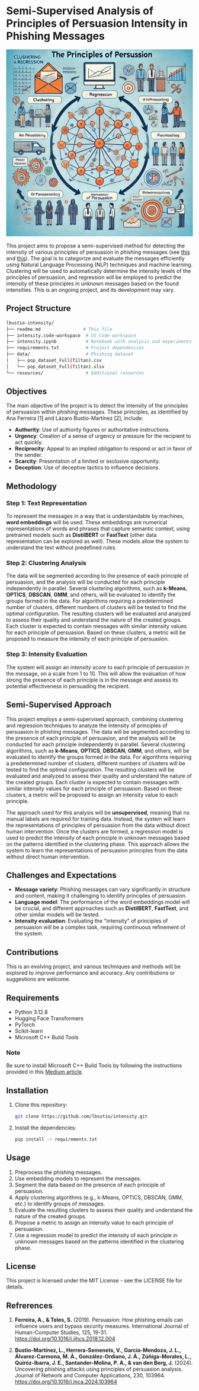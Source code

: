 # Semi-Supervised Analysis of Principles of Persuasion Intensity in Phishing Messages

![Automatic Analysis of Persuasion Principles in Phishing Messages](resources/banner.png)

This project aims to propose a semi-supervised method for detecting the intensity of various principles of persuasion in phishing messages (see [this](https://link.springer.com/chapter/10.1007/978-3-031-49552-6_14) and [this](https://www.sciencedirect.com/science/article/abs/pii/S1084804524001413)). The goal is to categorize and evaluate the messages efficiently using Natural Language Processing (NLP) techniques and machine learning. Clustering will be used to automatically determine the intensity levels of the principles of persuasion, and regression will be employed to predict the intensity of these principles in unknown messages based on the found intensities. This is an ongoing project, and its development may vary.

## Project Structure

```bash
lbustio-intensity/
├── readme.md                # This file
├── intensity.code-workspace  # VS Code workspace
├── intensity.ipynb           # Notebook with analysis and experiments
├── requirements.txt          # Project dependencies
├── data/                     # Phishing dataset
│   ├── pop_dataset_Full(Tiltan).csv
│   └── pop_dataset_Full(Tiltan).xlsx
└── resources/                # Additional resources
```


## Objectives

The main objective of the project is to detect the intensity of the principles of persuasion within phishing messages. These principles, as identified by Ana Ferreira [1] and Lázaro Bustio-Martínez [2], include:

- **Authority**: Use of authority figures or authoritative instructions.
- **Urgency**: Creation of a sense of urgency or pressure for the recipient to act quickly.
- **Reciprocity**: Appeal to an implied obligation to respond or act in favor of the sender.
- **Scarcity**: Presentation of a limited or exclusive opportunity.
- **Deception**: Use of deceptive tactics to influence decisions.

## Methodology

### Step 1: Text Representation
To represent the messages in a way that is understandable by machines, **word embeddings** will be used. These embeddings are numerical representations of words and phrases that capture semantic context, using pretrained models such as **DistilBERT** or **FastText** (other data representation can be explored as well). These models allow the system to understand the text without predefined rules.

### Step 2: Clustering Analysis
The data will be segmented according to the presence of each principle of persuasion, and the analysis will be conducted for each principle independently in parallel. Several clustering algorithms, such as **k-Means**, **OPTICS**, **DBSCAN**, **GMM**, and others, will be evaluated to identify the groups formed in the data. For algorithms requiring a predetermined number of clusters, different numbers of clusters will be tested to find the optimal configuration. The resulting clusters will be evaluated and analyzed to assess their quality and understand the nature of the created groups. Each cluster is expected to contain messages with similar intensity values for each principle of persuasion. Based on these clusters, a metric will be proposed to measure the intensity of each principle of persuasion.

### Step 3: Intensity Evaluation
The system will assign an *intensity score* to each principle of persuasion in the message, on a scale from 1 to 10. This will allow the evaluation of how strong the presence of each principle is in the message and assess its potential effectiveness in persuading the recipient.

## Semi-Supervised Approach

This project employs a semi-supervised approach, combining clustering and regression techniques to analyze the intensity of principles of persuasion in phishing messages. The data will be segmented according to the presence of each principle of persuasion, and the analysis will be conducted for each principle independently in parallel. Several clustering algorithms, such as **k-Means**, **OPTICS**, **DBSCAN**, **GMM**, and others, will be evaluated to identify the groups formed in the data. For algorithms requiring a predetermined number of clusters, different numbers of clusters will be tested to find the optimal configuration. The resulting clusters will be evaluated and analyzed to assess their quality and understand the nature of the created groups. Each cluster is expected to contain messages with similar intensity values for each principle of persuasion. Based on these clusters, a metric will be proposed to assign an intensity value to each principle.

The approach used for this analysis will be **unsupervised**, meaning that no manual labels are required for training data. Instead, the system will learn the representations of principles of persuasion from the data without direct human intervention. Once the clusters are formed, a regression model is used to predict the intensity of each principle in unknown messages based on the patterns identified in the clustering phase. This approach allows the system to learn the representations of persuasion principles from the data without direct human intervention.

## Challenges and Expectations

- **Message variety**: Phishing messages can vary significantly in structure and content, making it challenging to identify principles of persuasion.
- **Language model**: The performance of the word embeddings model will be crucial, and different approaches such as **DistilBERT**, **FastText**, and other similar models will be tested.
- **Intensity evaluation**: Evaluating the "intensity" of principles of persuasion will be a complex task, requiring continuous refinement of the system.

## Contributions

This is an evolving project, and various techniques and methods will be explored to improve performance and accuracy. Any contributions or suggestions are welcome.

## Requirements

- Python 3.12.8
- Hugging Face Transformers
- PyTorch
- Scikit-learn
- Microsoft C++ Build Tools

### Note
Be sure to install Microsoft C++ Build Tools by following the instructions provided in this [Medium article](https://medium.com/@oleg.tarasov/building-fasttext-python-wrapper-from-source-under-windows-68e693a68cbb).

## Installation

1. Clone this repository:
    ```bash
    git clone https://github.com/lbustio/intensity.git
    ```

2. Install the dependencies:
    ```bash
    pip install -r requirements.txt
    ```

## Usage

1. Preprocess the phishing messages.
2. Use embedding models to represent the messages.
3. Segment the data based on the presence of each principle of persuasion.
4. Apply clustering algorithms (e.g., k-Means, OPTICS, DBSCAN, GMM, etc.) to identify groups of messages.
5. Evaluate the resulting clusters to assess their quality and understand the nature of the created groups.
6. Propose a metric to assign an intensity value to each principle of persuasion.
7. Use a regression model to predict the intensity of each principle in unknown messages based on the patterns identified in the clustering phase.

## License

This project is licensed under the MIT License - see the LICENSE file for details.

## Refrerences

1. **Ferreira, A., & Teles, S.** (2019). Persuasion: How phishing emails can influence users and bypass security measures. International Journal of Human-Computer Studies, 125, 19-31. https://doi.org/10.1016/j.ijhcs.2018.12.004

2. **Bustio-Martínez, L., Herrera-Semenets, V., García-Mendoza, J. L., Álvarez-Carmona, M. Á., González-Ordiano, J. Á., Zúñiga-Morales, L., Quiróz-Ibarra, J. E., Santander-Molina, P. A., & van den Berg, J.** (2024). Uncovering phishing attacks using principles of persuasion analysis. Journal of Network and Computer Applications, 230, 103964. https://doi.org/10.1016/j.jnca.2024.103964
